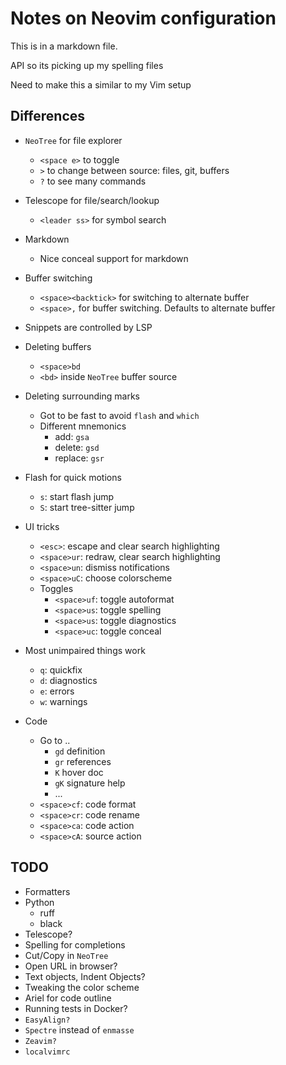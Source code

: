 # Notes on Neovim configuration

This is in a markdown file.

API so its picking up my spelling files

Need to make this a similar to my Vim setup

## Differences

- `NeoTree` for file explorer

  - `<space e>` to toggle
  - `>` to change between source: files, git, buffers
  - `?` to see many commands

- Telescope for file/search/lookup

  - `<leader ss>` for symbol search

- Markdown

  - Nice conceal support for markdown

- Buffer switching

  - `<space><backtick>` for switching to alternate buffer
  - `<space>,` for buffer switching. Defaults to alternate buffer

- Snippets are controlled by LSP

- Deleting buffers

  - `<space>bd`
  - `<bd>` inside `NeoTree` buffer source

- Deleting surrounding marks

  - Got to be fast to avoid `flash` and `which`
  - Different mnemonics
    - add: `gsa`
    - delete: `gsd`
    - replace: `gsr`

- Flash for quick motions

  - `s`: start flash jump
  - `S`: start tree-sitter jump

- UI tricks

  - `<esc>`: escape and clear search highlighting
  - `<space>ur`: redraw, clear search highlighting
  - `<space>un`: dismiss notifications
  - `<space>uC`: choose colorscheme
  - Toggles
    - `<space>uf`: toggle autoformat
    - `<space>us`: toggle spelling
    - `<space>us`: toggle diagnostics
    - `<space>uc`: toggle conceal

- Most unimpaired things work

  - `q`: quickfix
  - `d`: diagnostics
  - `e`: errors
  - `w`: warnings

- Code
  - Go to ..
    - `gd` definition
    - `gr` references
    - `K` hover doc
    - `gK` signature help
    - ...
  - `<space>cf`: code format
  - `<space>cr`: code rename
  - `<space>ca`: code action
  - `<space>cA`: source action

## TODO

- Formatters
- Python
  - ruff
  - black
- Telescope?
- Spelling for completions
- Cut/Copy in `NeoTree`
- Open URL in browser?
- Text objects, Indent Objects?
- Tweaking the color scheme
- Ariel for code outline
- Running tests in Docker?
- `EasyAlign?`
- `Spectre` instead of `enmasse`
- `Zeavim?`
- `localvimrc`
